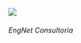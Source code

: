 ![](https://2443844760-files.gitbook.io/~/files/v0/b/gitbook-legacy-files/o/spaces%2F-LcW8zGTCDz4g8CI2vAc%2Favatar.png?generation=1555335035536109&alt=media)
###### EngNet Consultoria